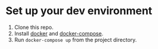 # Set up your dev environment

1. Clone this repo.
2. Install [docker](https://docs.docker.com/engine/installation/) and [docker-compose](https://docs.docker.com/compose/install/).
3. Run `docker-compose up` from the project directory.
